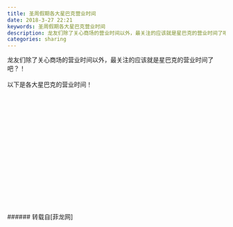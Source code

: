 ```yaml
---
title: 圣周假期各大星巴克营业时间
date: 2018-3-27 22:21
keywords: 圣周假期各大星巴克营业时间
description: 龙友们除了关心商场的营业时间以外，最关注的应该就是星巴克的营业时间了吧？！以下是各大星巴克的营业时间！
categories: sharing
---
```

<td class="t_f" id="postmessage_1213621">

龙友们除了关心商场的营业时间以外，最关注的应该就是星巴克的营业时间了吧？！<br/>
<br/>
以下是各大星巴克的营业时间！<br/>
<img alt="" border="0" class="zoom" data-cf-modified-08d28619492ec5c6b4ed6b0c-="" file="http://www.flw.ph/data/appbyme/upload/image/201803/27/MO68CgJ5m61c.jpg" id="aimg_U5pp4" lazyloadthumb="1" onclick="" onmouseover="" src="http://www.flw.ph/data/appbyme/upload/image/201803/27/MO68CgJ5m61c.jpg"/><br/>
<br/>
<img alt="" border="0" class="zoom" data-cf-modified-08d28619492ec5c6b4ed6b0c-="" file="http://www.flw.ph/data/appbyme/upload/image/201803/27/bl6bJf4LfEQH.jpg" id="aimg_wSzCd" lazyloadthumb="1" onclick="" onmouseover="" src="http://www.flw.ph/data/appbyme/upload/image/201803/27/bl6bJf4LfEQH.jpg"/><br/>
<br/>
<img alt="" border="0" class="zoom" data-cf-modified-08d28619492ec5c6b4ed6b0c-="" file="http://www.flw.ph/data/appbyme/upload/image/201803/27/0JpZPVpG6l20.jpg" id="aimg_rA4dU" lazyloadthumb="1" onclick="" onmouseover="" src="http://www.flw.ph/data/appbyme/upload/image/201803/27/0JpZPVpG6l20.jpg"/><br/>
<br/>
<img alt="" border="0" class="zoom" data-cf-modified-08d28619492ec5c6b4ed6b0c-="" file="http://www.flw.ph/data/appbyme/upload/image/201803/27/huZ3YB2wbHe2.jpg" id="aimg_SRwXT" lazyloadthumb="1" onclick="" onmouseover="" src="http://www.flw.ph/data/appbyme/upload/image/201803/27/huZ3YB2wbHe2.jpg"/><br/>
<br/>
<img alt="" border="0" class="zoom" data-cf-modified-08d28619492ec5c6b4ed6b0c-="" file="http://www.flw.ph/data/appbyme/upload/image/201803/27/dEbqqiCBGNHP.jpg" id="aimg_spy3Z" lazyloadthumb="1" onclick="" onmouseover="" src="http://www.flw.ph/data/appbyme/upload/image/201803/27/dEbqqiCBGNHP.jpg"/><br/>
<br/>
<img alt="" border="0" class="zoom" data-cf-modified-08d28619492ec5c6b4ed6b0c-="" file="http://www.flw.ph/data/appbyme/upload/image/201803/27/FYvcTkj4e7X2.jpg" id="aimg_D5L3N" lazyloadthumb="1" onclick="" onmouseover="" src="http://www.flw.ph/data/appbyme/upload/image/201803/27/FYvcTkj4e7X2.jpg"/><br/>
<br/>
<img alt="" border="0" class="zoom" data-cf-modified-08d28619492ec5c6b4ed6b0c-="" file="http://www.flw.ph/data/appbyme/upload/image/201803/27/EFyh4FCCGWVB.jpg" id="aimg_O77ZU" lazyloadthumb="1" onclick="" onmouseover="" src="http://www.flw.ph/data/appbyme/upload/image/201803/27/EFyh4FCCGWVB.jpg"/><br/>
<br/>
<img alt="" border="0" class="zoom" data-cf-modified-08d28619492ec5c6b4ed6b0c-="" file="http://www.flw.ph/data/appbyme/upload/image/201803/27/v7FbfYD5WTvl.jpg" id="aimg_icxZR" lazyloadthumb="1" onclick="" onmouseover="" src="http://www.flw.ph/data/appbyme/upload/image/201803/27/v7FbfYD5WTvl.jpg"/><br/>
<br/>
<img alt="" border="0" class="zoom" data-cf-modified-08d28619492ec5c6b4ed6b0c-="" file="http://www.flw.ph/data/appbyme/upload/image/201803/27/XNXYre2MGLar.jpg" id="aimg_sP36o" lazyloadthumb="1" onclick="" onmouseover="" src="http://www.flw.ph/data/appbyme/upload/image/201803/27/XNXYre2MGLar.jpg"/><br/>
<br/>
<img alt="" border="0" class="zoom" data-cf-modified-08d28619492ec5c6b4ed6b0c-="" file="http://www.flw.ph/data/appbyme/upload/image/201803/27/S4r2ukdDfTAC.jpg" id="aimg_Pi0rx" lazyloadthumb="1" onclick="" onmouseover="" src="http://www.flw.ph/data/appbyme/upload/image/201803/27/S4r2ukdDfTAC.jpg"/><br/>
<br/>
<img alt="" border="0" class="zoom" data-cf-modified-08d28619492ec5c6b4ed6b0c-="" file="http://www.flw.ph/data/appbyme/upload/image/201803/27/zmN2KeaDRE5w.jpg" id="aimg_XQLhl" lazyloadthumb="1" onclick="" onmouseover="" src="http://www.flw.ph/data/appbyme/upload/image/201803/27/zmN2KeaDRE5w.jpg"/><br/>
<br/>
<img alt="" border="0" class="zoom" data-cf-modified-08d28619492ec5c6b4ed6b0c-="" file="http://www.flw.ph/data/appbyme/upload/image/201803/27/agRjnBYGIz9j.jpg" id="aimg_UaYcX" lazyloadthumb="1" onclick="" onmouseover="" src="http://www.flw.ph/data/appbyme/upload/image/201803/27/agRjnBYGIz9j.jpg"/><br/>
<br/>
<img alt="" border="0" class="zoom" data-cf-modified-08d28619492ec5c6b4ed6b0c-="" file="http://www.flw.ph/data/appbyme/upload/image/201803/27/h2fjDOMLqpYE.jpg" id="aimg_FdqVH" lazyloadthumb="1" onclick="" onmouseover="" src="http://www.flw.ph/data/appbyme/upload/image/201803/27/h2fjDOMLqpYE.jpg"/><br/>
<br/>
<img alt="" border="0" class="zoom" data-cf-modified-08d28619492ec5c6b4ed6b0c-="" file="http://www.flw.ph/data/appbyme/upload/image/201803/27/DC0CplM1IDJ0.jpg" id="aimg_AQwGg" lazyloadthumb="1" onclick="" onmouseover="" src="http://www.flw.ph/data/appbyme/upload/image/201803/27/DC0CplM1IDJ0.jpg"/><br/>
<br/>
<img alt="" border="0" class="zoom" data-cf-modified-08d28619492ec5c6b4ed6b0c-="" file="http://www.flw.ph/data/appbyme/upload/image/201803/27/9dpyiUza8RwJ.jpg" id="aimg_S3J4a" lazyloadthumb="1" onclick="" onmouseover="" src="http://www.flw.ph/data/appbyme/upload/image/201803/27/9dpyiUza8RwJ.jpg"/><br/>
<br/>
<img alt="" border="0" class="zoom" data-cf-modified-08d28619492ec5c6b4ed6b0c-="" file="http://www.flw.ph/data/appbyme/upload/image/201803/27/BxPPdoMFLOWh.jpg" id="aimg_wsR08" lazyloadthumb="1" onclick="" onmouseover="" src="http://www.flw.ph/data/appbyme/upload/image/201803/27/BxPPdoMFLOWh.jpg"/><br/>
<br/>
</td>
###### 转载自[菲龙网]